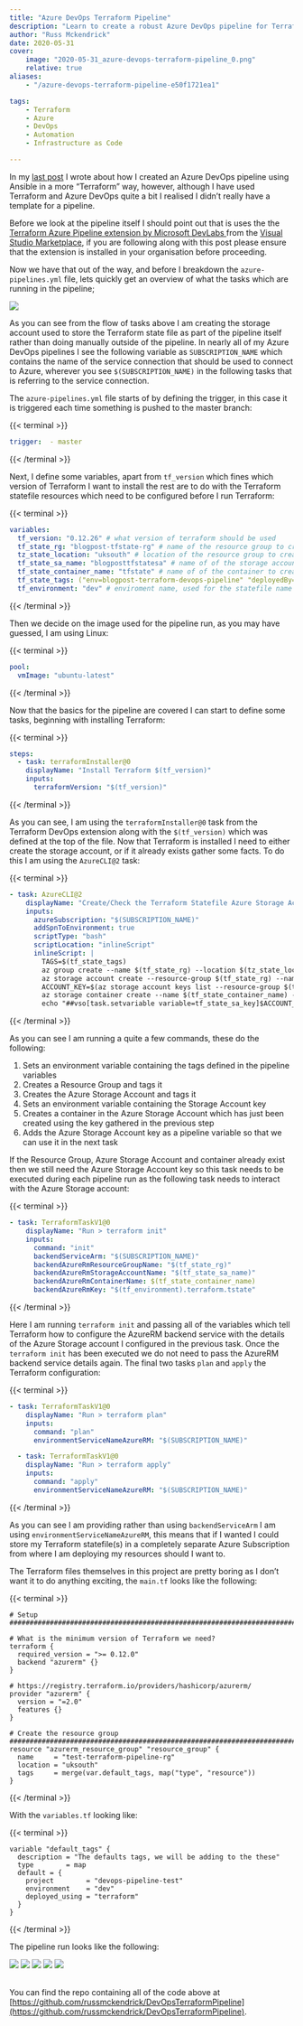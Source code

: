 ```yaml
---
title: "Azure DevOps Terraform Pipeline"
description: "Learn to create a robust Azure DevOps pipeline for Terraform deployments, managing infrastructure as code efficiently with Azure CLI and Terraform tasks."
author: "Russ Mckendrick"
date: 2020-05-31
cover:
    image: "2020-05-31_azure-devops-terraform-pipeline_0.png" 
    relative: true
aliases:
    - "/azure-devops-terraform-pipeline-e50f1721ea1"

tags:
    - Terraform
    - Azure
    - DevOps
    - Automation
    - Infrastructure as Code

---
```


In my [last post](https://www.mediaglasses.blog/2020/05/10/azure-devops-ansible-pipeline/) I wrote about how I created an Azure DevOps pipeline using Ansible in a more “Terraform” way, however, although I have used Terraform and Azure DevOps quite a bit I realised I didn’t really have a template for a pipeline.

Before we look at the pipeline itself I should point out that is uses the the [Terraform Azure Pipeline extension by Microsoft DevLabs ](https://marketplace.visualstudio.com/items?itemName=ms-devlabs.custom-terraform-tasks&ssr=false#overview)from the [Visual Studio Marketplace](https://marketplace.visualstudio.com/azuredevops), if you are following along with this post please ensure that the extension is installed in your organisation before proceeding.

Now we have that out of the way, and before I breakdown the `azure-pipelines.yml` file, lets quickly get an overview of what the tasks which are running in the pipeline;


![](images/01.png)

As you can see from the flow of tasks above I am creating the storage account used to store the Terraform state file as part of the pipeline itself rather than doing manually outside of the pipeline. In nearly all of my Azure DevOps pipelines I see the following variable as `SUBSCRIPTION_NAME` which contains the name of the service connection that should be used to connect to Azure, wherever you see `$(SUBSCRIPTION_NAME)` in the following tasks that is referring to the service connection.

The `azure-pipelines.yml` file starts of by defining the trigger, in this case it is triggered each time something is pushed to the master branch:

{{< terminal >}}
``` yaml
trigger:  - master
```
{{< /terminal >}}

Next, I define some variables, apart from `tf_version` which fines which version of Terraform I want to install the rest are to do with the Terraform statefile resources which need to be configured before I run Terraform:

{{< terminal >}}
``` yaml
variables:
  tf_version: "0.12.26" # what version of terraform should be used
  tf_state_rg: "blogpost-tfstate-rg" # name of the resource group to create/use for the terraform state file
  tz_state_location: "uksouth" # location of the resource group to create/use for the terraform state file
  tf_state_sa_name: "blogposttfstatesa" # name of of the storage account to create/use for the terraform state file
  tf_state_container_name: "tfstate" # name of of the container to create/use for the terraform state file
  tf_state_tags: ("env=blogpost-terraform-devops-pipeline" "deployedBy=devops") # tags for the resources above which support tagging
  tf_environment: "dev" # enviroment name, used for the statefile name
```
{{< /terminal >}}

Then we decide on the image used for the pipeline run, as you may have guessed, I am using Linux:

{{< terminal >}}
``` yaml
pool:
  vmImage: "ubuntu-latest"
```
{{< /terminal >}}

Now that the basics for the pipeline are covered I can start to define some tasks, beginning with installing Terraform:

{{< terminal >}}
``` yaml
steps:
  - task: terraformInstaller@0
    displayName: "Install Terraform $(tf_version)"
    inputs:
      terraformVersion: "$(tf_version)"
```
{{< /terminal >}}

As you can see, I am using the `terraformInstaller@0` task from the Terraform DevOps extension along with the `$(tf_version)` which was defined at the top of the file. Now that Terraform is installed I need to either create the storage account, or if it already exists gather some facts. To do this I am using the `AzureCLI@2` task:

{{< terminal >}}
``` yaml
- task: AzureCLI@2
    displayName: "Create/Check the Terraform Statefile Azure Storage Account"
    inputs:
      azureSubscription: "$(SUBSCRIPTION_NAME)"
      addSpnToEnvironment: true
      scriptType: "bash"
      scriptLocation: "inlineScript"
      inlineScript: |
        TAGS=$(tf_state_tags)
        az group create --name $(tf_state_rg) --location $(tz_state_location) --tags "${TAGS[@]}"
        az storage account create --resource-group $(tf_state_rg) --name $(tf_state_sa_name) --sku Standard_GRS --encryption-services blob --tags "${TAGS[@]}"
        ACCOUNT_KEY=$(az storage account keys list --resource-group $(tf_state_rg) --account-name $(tf_state_sa_name) --query [0].value -o tsv)
        az storage container create --name $(tf_state_container_name) --account-name $(tf_state_sa_name) --account-key $ACCOUNT_KEY
        echo "##vso[task.setvariable variable=tf_state_sa_key]$ACCOUNT_KEY"
```
{{< /terminal >}}

As you can see I am running a quite a few commands, these do the following:

1. Sets an environment variable containing the tags defined in the pipeline variables
2. Creates a Resource Group and tags it
3. Creates the Azure Storage Account and tags it
4. Sets an environment variable containing the Storage Account key
5. Creates a container in the Azure Storage Account which has just been created using the key gathered in the previous step
6. Adds the Azure Storage Account key as a pipeline variable so that we can use it in the next task

If the Resource Group, Azure Storage Account and container already exist then we still need the Azure Storage Account key so this task needs to be executed during each pipeline run as the following task needs to interact with the Azure Storage account:

{{< terminal >}}
``` yaml
- task: TerraformTaskV1@0
    displayName: "Run > terraform init"
    inputs:
      command: "init"
      backendServiceArm: "$(SUBSCRIPTION_NAME)"
      backendAzureRmResourceGroupName: "$(tf_state_rg)"
      backendAzureRmStorageAccountName: "$(tf_state_sa_name)"
      backendAzureRmContainerName: $(tf_state_container_name)
      backendAzureRmKey: "$(tf_environment).terraform.tstate"
```
{{< /terminal >}}

Here I am running `terraform init` and passing all of the variables which tell Terraform how to configure the AzureRM backend service with the details of the Azure Storage account I configured in the previous task. Once the `terraform init` has been executed we do not need to pass the AzureRM backend service details again. The final two tasks `plan` and `apply` the Terraform configuration:

{{< terminal >}}
```yaml
- task: TerraformTaskV1@0
    displayName: "Run > terraform plan"
    inputs:
      command: "plan"
      environmentServiceNameAzureRM: "$(SUBSCRIPTION_NAME)"

  - task: TerraformTaskV1@0
    displayName: "Run > terraform apply"
    inputs:
      command: "apply"
      environmentServiceNameAzureRM: "$(SUBSCRIPTION_NAME)"
```
{{< /terminal >}}

As you can see I am providing rather than using `backendServiceArm` I am using `environmentServiceNameAzureRM`, this means that if I wanted I could store my Terraform statefile(s) in a completely separate Azure Subscription from where I am deploying my resources should I want to.

The Terraform files themselves in this project are pretty boring as I don’t want it to do anything exciting, the `main.tf` looks like the following:

{{< terminal >}}
``` hcl
# Setup
######################################################################################################

# What is the minimum version of Terraform we need?
terraform {
  required_version = ">= 0.12.0"
  backend "azurerm" {}
}

# https://registry.terraform.io/providers/hashicorp/azurerm/
provider "azurerm" {
  version = "=2.0"
  features {}
}

# Create the resource group
######################################################################################################
resource "azurerm_resource_group" "resource_group" {
  name     = "test-terraform-pipeline-rg"
  location = "uksouth"
  tags     = merge(var.default_tags, map("type", "resource"))
}
```
{{< /terminal >}}

With the `variables.tf` looking like:

{{< terminal >}}
``` hcl
variable "default_tags" {
  description = "The defaults tags, we will be adding to the these"
  type        = map
  default = {
    project        = "devops-pipeline-test"
    environment    = "dev"
    deployed_using = "terraform"
  }
}
```
{{< /terminal >}}

The pipeline run looks like the following:

<div class-="gallery-box">
  <div class="gallery">
    <image src="images/02.png">
    <image src="images/03.png">
    <image src="images/04.png">
    <image src="images/05.png">
    <image src="images/06.png">
  </div>
</div><br>

You can find the repo containing all of the code above at [https://github.com/russmckendrick/DevOpsTerraformPipeline](https://github.com/russmckendrick/DevOpsTerraformPipeline).
